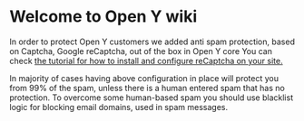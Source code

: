 # Welcome to Open Y wiki

In order to protect Open Y customers we added anti spam protection, based on Captcha, Google reCaptcha, out of the box in Open Y core
You can check [the tutorial for how to install and configure reCaptcha on your site.](https://www.youtube.com/watch?v=nHo2uL-bPyM)

In majority of cases having above configuration in place will protect you from 99% of the spam, unless there is a human entered spam that has no protection. To overcome some human-based spam you should use blacklist logic for blocking email domains, used in spam messages.